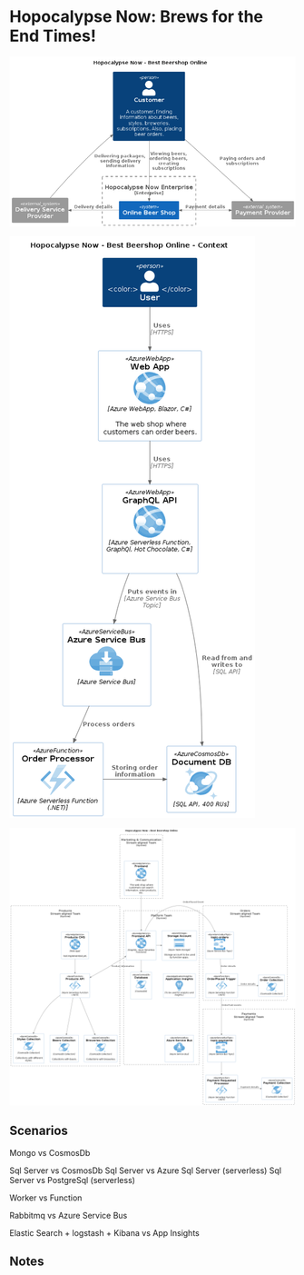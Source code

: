# Hopocalypse Now: Brews for the End Times!


![Context](docs/diagrams/context/context.png)

![Containers](docs/diagrams/containers/containers.png)

![Organization](docs/diagrams/organization/Container%20Diagram.png)


## Scenarios

Mongo vs CosmosDb

Sql Server vs CosmosDb
Sql Server vs Azure Sql Server (serverless)
Sql Server vs PostgreSql (serverless)

Worker vs Function

Rabbitmq vs Azure Service Bus

Elastic Search + logstash + Kibana vs App Insights

## Notes


